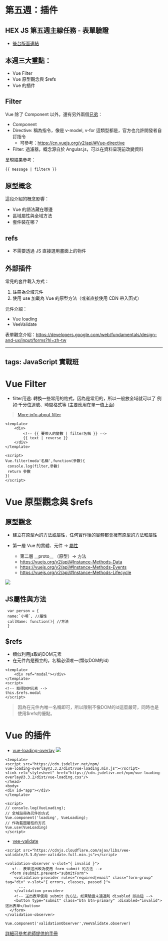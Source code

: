 # 第五週：插件

## HEX JS 第五週主線任務 - 表單驗證

- [後台版面連結](https://rockalen.github.io/js-training-week5/index.html)


## 本週三大重點：

- Vue Filter
- Vue 原型觀念與 $refs
- Vue 的插件


## Filter

Vue 除了 Component 以外，還有另外兩個[兄弟](https://cn.vuejs.org/v2/api/#选项-资源)：
- Component
- Directive: 稱為指令，像是 v-model, v-for 這類型都是，官方也允許開發者自訂指令
    - 可參考：https://cn.vuejs.org/v2/api/#Vue-directive
- Filter: 過濾器，概念源自於 Angular.js，可以在資料呈現前改變資料

呈現結果參考：
```
{{ message | filterA }}
```

## 原型概念

這段介紹的概念影響：
- Vue 的語法藏在哪邊
- 區域屬性與全域方法
- 套件裝在哪？

## refs

- 不需要透過 JS 直接選用畫面上的物件

## 外部插件

常見的套件載入方式：
1. 註冊為全域元件
2. 使用 use 加載為 Vue 的原型方法（或者直接使用 CDN 帶入函式）

元件介紹：
- Vue loading
- VeeValidate

表單觀念介紹：https://developers.google.com/web/fundamentals/design-and-ux/input/forms?hl=zh-tw

---
tags: JavaScript 實戰班
---
# Vue Filter
- filter用途:
轉換一些常用的格式，因為是常用的，所以一般放全域就可以了
例如:千分位逗號、時間格式等 (主要應用在單一值上面)
> [More info about filter](https://vuejs.org/v2/guide/filters.html)

```=vue
<template>
    <div>
        <!-- {{ 要帶入的變數 | filter名稱 }} -->
        {{ text | reverse }}
    </div>
</template>

<script>
Vue.filter(moda'名稱',function(參數){
 console.log(filter,參數)
 return 參數 
})
</script>
```


# Vue 原型觀念與 $refs
## 原型觀念
- 建立在原型內的方法或屬性，任何實作後的實體都會擁有原型的方法和屬性

- 第一層 Vue 的實體、元件 -> [屬性](https://vuejs.org/v2/api/#Instance-Properties)
    - 第二層 \_\_proto\_\_ （原型）-> 方法
    - https://vuejs.org/v2/api/#Instance-Methods-Data
    - https://vuejs.org/v2/api/#Instance-Methods-Events
    - https://vuejs.org/v2/api/#Instance-Methods-Lifecycle

![](https://i.imgur.com/jwak9vz.png)

## JS屬性與方法
```
 var person = {
 name:`小明`, //屬性
 callName: function(){ //方法
 }

```

## $refs
- 類似利用js取的DOM元素
- 在元件內是獨立的，名稱必須唯一(類似DOM的id)
```vue=
<template>
    <div ref="modal"></div>
</template>
<script>
<!-- 取得DOM元素 -->
this.$refs.modal
</script>
```
> 因為在元件內唯一名稱即可，所以限制不像DOM的id這麼嚴苛，同時也是使用$refs的優點。

# Vue 的插件
- [vue-loading-overlay](https://www.npmjs.com/package/vue-loading-overlay)
![](https://i.imgur.com/BQvhQjm.png)
```vue=
<template>
<script src="https://cdn.jsdelivr.net/npm/
vue-loading-overlay@3.3.2/dist/vue-loading.min.js"></script>
<link rel="stylesheet" href="https://cdn.jsdelivr.net/npm/vue-loading-overlay@3.3.2/dist/vue-loading.css"/>
</head>
<body>
<div id="app"></div>
</template>

<script>
// console.log(VueLoading);
// 全域註冊為元件的方式
Vue.component('loading', VueLoading);
// 作為藍圖屬性的方式
Vue.use(VueLoading)
</script>
```

- [vee-validate](https://logaretm.github.io/vee-validate/)

```html=
<script src="https://cdnjs.cloudflare.com/ajax/libs/vee-validate/3.3.0/vee-validate.full.min.js"></script>

<validation-observer v-slot="{ invalid }">
   <!-- 表單送出改為使用 form submit 的方法 -->
  <form @submit.prevent="submitForm">
    <validation-provider rules="required|email" class="form-group" tag="div" v-slot="{ errors, classes, passed }">
      ...
    </validation-provider>
    <!-- 送出表單使用 submit 的方法，如果驗證未通過則 disabled 該按鈕 -->
    <button type="submit" class="btn btn-primary" :disabled="invalid">送出表單</button>
  </form>
</validation-observer>

Vue.component('validationObserver',VeeValidate.observer)
```

[詳細可參考老師提供的手冊](https://hackmd.io/@hexschool/HJDbvkFqU/%2F9b7KBGvbSiOYWMmVMjAHSQ)

